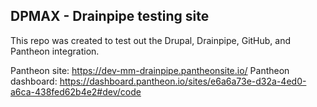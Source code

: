 ## DPMAX - Drainpipe testing site
This repo was created to test out the Drupal, Drainpipe, GitHub, and Pantheon integration.


Pantheon site: https://dev-mm-drainpipe.pantheonsite.io/
Pantheon dashboard: https://dashboard.pantheon.io/sites/e6a6a73e-d32a-4ed0-a6ca-438fed62b4e2#dev/code
